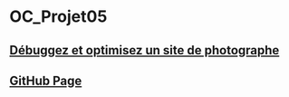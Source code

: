 # OC_Projet05
##  [Débuggez et optimisez un site de photographe](https://blog.positive-link.net/oc_projet05)
##  [GitHub Page](https://flourdau.github.io/OC_Projet05/)